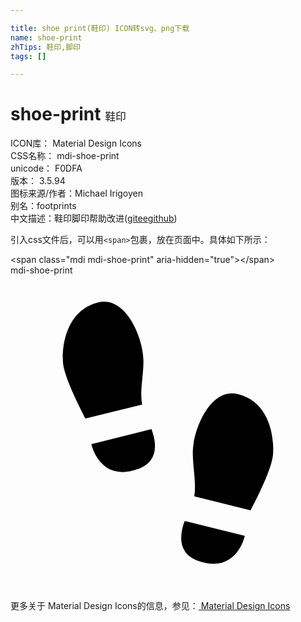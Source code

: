 ```yaml
---

title: shoe print(鞋印) ICON转svg、png下载
name: shoe-print
zhTips: 鞋印,脚印
tags: []

---
```


# shoe-print  <small style="font-size: 60%;font-weight: 100">鞋印</small>


<div class="detail-page">
<p>
<span>
ICON库：
<span class="badge-secondary badge">Material Design Icons</span> 
</span>
<br/>
<span>
CSS名称：
<span class="badge-secondary badge">mdi-shoe-print</span> 
</span>
<br/>
<span>
unicode：
<span class="badge-secondary badge">F0DFA</span> 
<copy-btn content='F0DFA' btn-title=""></copy-btn>
<copy-btn :content='String.fromCodePoint(parseInt("F0DFA", 16))' btn-title="复制U"></copy-btn>
</span>
<br/>
<span>
版本：
<span class="badge-secondary badge">3.5.94</span> 
</span>
<br/>
<span>图标来源/作者：<span class="badge-light badge">Michael Irigoyen</span></span> 
<br/>
<span>别名：<span class="badge-light badge">footprints</span></span><br/><span class="zh-detail">中文描述：<span class="badge-primary badge">鞋印</span><span class="badge-primary badge">脚印</span><span class="help-link"><span>帮助改进</span>(<a href="https://gitee.com/liuwave/icon-helper/edit/master/json/material/shoe-print.json" target="_blank" rel="noopener noreferrer">gitee</a><a href="https://github.com/liuwave/icon-helper/edit/master/json/material/shoe-print.json" target="_blank" rel="noopener noreferrer">github</a></span>)</span><br/>
</p>
</div>
<div class="alert alert-dark">
  <i class="mdi mdi-shoe-print mdi-48px"></i>
  <i class="mdi mdi-shoe-print mdi-36px"></i>
  <i class="mdi mdi-shoe-print mdi-24px"></i>
  <i class="mdi mdi-shoe-print mdi-18px"></i>
</div>
<div>
  <p>引入css文件后，可以用<code>&lt;span&gt;</code>包裹，放在页面中。具体如下所示：    
  </p>
  <div class="alert alert-primary" style="font-size: 14px">
    &lt;span class="mdi mdi-shoe-print" aria-hidden="true"&gt;&lt;/span&gt;
    <copy-btn content='<span class="mdi mdi-shoe-print" aria-hidden="true"></span>'></copy-btn>
  </div>
  <div class="alert alert-secondary">
    <i class="mdi mdi-shoe-print"
    style="font-size: 24px"
    aria-hidden="true"></i> mdi-shoe-print
    <copy-btn content="mdi-shoe-print" btn-title="复制图标名称"></copy-btn>
  </div>
</div>
<div id="svg" class="svg-wrap">
<svg xmlns="http://www.w3.org/2000/svg" viewBox="0 0 24 24"><path d="M10.74,11.72C11.21,12.95 11.16,14.23 9.75,14.74C6.85,15.81 6.2,13 6.16,12.86L10.74,11.72M5.71,10.91L10.03,9.84C9.84,8.79 10.13,7.74 10.13,6.5C10.13,4.82 8.8,1.53 6.68,2.06C4.26,2.66 3.91,5.35 4,6.65C4.12,7.95 5.64,10.73 5.71,10.91M17.85,19.85C17.82,20 17.16,22.8 14.26,21.74C12.86,21.22 12.8,19.94 13.27,18.71L17.85,19.85M20,13.65C20.1,12.35 19.76,9.65 17.33,9.05C15.22,8.5 13.89,11.81 13.89,13.5C13.89,14.73 14.17,15.78 14,16.83L18.3,17.9C18.38,17.72 19.89,14.94 20,13.65Z" /></svg>
</div>
<detail full-name='mdi-shoe-print'></detail>
    
<div><p>更多关于 Material Design Icons的信息，参见：<a target="_blank" href="https://iconhelper.cn/material.html"> Material Design Icons</a>
</p></div>
